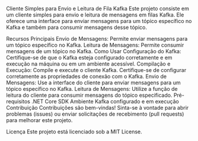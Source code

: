 Cliente Simples para Envio e Leitura de Fila Kafka
Este projeto consiste em um cliente simples para envio e leitura de mensagens em filas Kafka. Ele oferece uma interface para enviar mensagens para um tópico específico no Kafka e também para consumir mensagens desse tópico.

Recursos Principais
Envio de Mensagens: Permite enviar mensagens para um tópico específico no Kafka.
Leitura de Mensagens: Permite consumir mensagens de um tópico no Kafka.
Como Usar
Configuração do Kafka: Certifique-se de que o Kafka esteja configurado corretamente e em execução na máquina ou em um ambiente acessível.
Compilação e Execução: Compile e execute o cliente Kafka. Certifique-se de configurar corretamente as propriedades de conexão com o Kafka.
Envio de Mensagens: Use a interface do cliente para enviar mensagens para um tópico específico no Kafka.
Leitura de Mensagens: Utilize a função de leitura do cliente para consumir mensagens do tópico especificado.
Pré-requisitos
.NET Core SDK
Ambiente Kafka configurado e em execução
Contribuição
Contribuições são bem-vindas! Sinta-se à vontade para abrir problemas (issues) ou enviar solicitações de recebimento (pull requests) para melhorar este projeto.

Licença
Este projeto está licenciado sob a MIT License.
